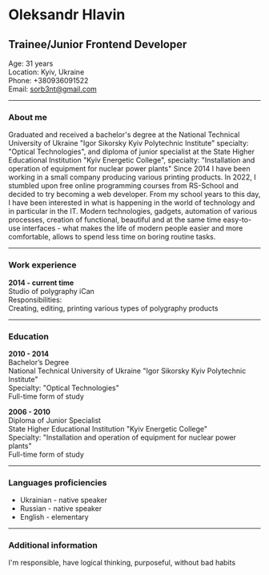 # Oleksandr Hlavin

## Trainee/Junior Frontend Developer

Age: 31 years  
Location: Kyiv, Ukraine  
Phone: +380936091522  
Email: sorb3nt@gmail.com

---

### About me

Graduated and received a bachelor's degree at the National Technical University of Ukraine "Igor Sikorsky Kyiv Polytechnic Institute" specialty: "Optical Technologies", and diploma of junior specialist at the State Higher Educational Institution "Kyiv Energetic College", specialty: "Installation and operation of equipment for nuclear power plants"
Since 2014 I have been working in a small company producing various printing products.
In 2022, I stumbled upon free online programming courses from RS-School and decided to try becoming a web developer. From my school years to this day, I have been interested in what is happening in the world of technology and in particular in the IT. Modern technologies, gadgets, automation of various processes, creation of functional, beautiful and at the same time easy-to-use interfaces - what makes the life of modern people easier and more comfortable, allows to spend less time on boring routine tasks.

---

### Work experience

**2014 - current time**  
Studio of polygraphy iCan  
Responsibilities:  
Creating, editing, printing various types of polygraphy products

---

### Education

**2010 - 2014**  
Bachelor’s Degree  
National Technical University of Ukraine "Igor Sikorsky Kyiv Polytechnic Institute"  
Specialty: "Optical Technologies"  
Full-time form of study

**2006 - 2010**  
Diploma of Junior Specialist  
State Higher Educational Institution "Kyiv Energetic College"  
Specialty: "Installation and operation of equipment for nuclear power plants"  
Full-time form of study

---

### Languages proficiencies

- Ukrainian - native speaker
- Russian - native speaker
- English - elementary

---

### Additional information

I'm responsible, have logical thinking, purposeful, without bad habits
